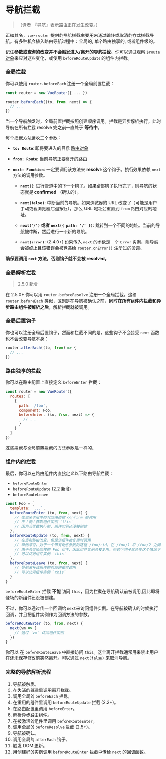 # 导航拦截

>（译者：『导航』表示路由正在发生改变。）

正如其名，`vue-router` 提供的导航拦截主要用来通过跳转或取消的方式拦截导航。有多种机会植入路由导航过程中：全局的, 单个路由独享的, 或者组件级的。

记住**参数或查询的改变并不会触发进入/离开的导航拦截**。你可以通过[观察 `$route` 对象](../essentials/dynamic-matching.md#响应路由参数的变化)来应对这些变化，或使用 `beforeRouteUpdate` 的组件内拦截。

### 全局拦截

你可以使用 `router.beforeEach` 注册一个全局前置拦截：

``` js
const router = new VueRouter({ ... })

router.beforeEach((to, from, next) => {
  // ...
})
```

当一个导航触发时，全局前置拦截按照创建顺序调用。拦截是异步解析执行，此时导航在所有拦截 resolve 完之前一直处于 **等待中**。

每个拦截方法接收三个参数：

- **`to: Route`**: 即将要进入的目标 [路由对象](../api/route-object.md)

- **`from: Route`**: 当前导航正要离开的路由

- **`next: Function`**: 一定要调用该方法来 **resolve** 这个钩子。执行效果依赖 `next` 方法的调用参数。

  - **`next()`**: 进行管道中的下一个钩子。如果全部钩子执行完了，则导航的状态就是 **confirmed** （确认的）。

  - **`next(false)`**: 中断当前的导航。如果浏览器的 URL 改变了（可能是用户手动或者浏览器后退按钮），那么 URL 地址会重置到 `from` 路由对应的地址。

  - **`next('/')` 或者 `next({ path: '/' })`**: 跳转到一个不同的地址。当前的导航被中断，然后进行一个新的导航。

  - **`next(error)`**: (2.4.0+) 如果传入 `next` 的参数是一个 `Error` 实例，则导航会被终止且该错误会被传递给 `router.onError()` 注册过的回调。

**确保要调用 `next` 方法，否则钩子就不会被 resolved。**

### 全局解析拦截

> 2.5.0 新增

在 2.5.0+ 你可以用 `router.beforeResolve` 注册一个全局拦截。这和 `router.beforeEach` 类似，区别是在导航被确认之前，**同时在所有组件内拦截和异步路由组件被解析之后**，解析拦截就被调用。

### 全局后置钩子

你也可以注册全局后置钩子，然而和拦截不同的是，这些钩子不会接受 `next` 函数也不会改变导航本身：

``` js
router.afterEach((to, from) => {
  // ...
})
```

### 路由独享的拦截

你可以在路由配置上直接定义 `beforeEnter` 拦截：

``` js
const router = new VueRouter({
  routes: [
    {
      path: '/foo',
      component: Foo,
      beforeEnter: (to, from, next) => {
        // ...
      }
    }
  ]
})
```

这些拦截与全局前置拦截的方法参数是一样的。

### 组件内的拦截

最后，你可以在路由组件内直接定义以下路由导航拦截：

- `beforeRouteEnter`
- `beforeRouteUpdate` (2.2 新增)
- `beforeRouteLeave`

``` js
const Foo = {
  template: `...`,
  beforeRouteEnter (to, from, next) {
    // 在渲染该组件的对应路由被 confirm 前调用
    // 不！能！获取组件实例 `this`
    // 因为当拦截执行前，组件实例还没被创建
  },
  beforeRouteUpdate (to, from, next) {
    // 在当前路由改变，但是该组件被复用时调用
    // 举例来说，对于一个带有动态参数的路径 /foo/:id，在 /foo/1 和 /foo/2 之间跳转的时候，
    // 由于会渲染同样的 Foo 组件，因此组件实例会被复用。而这个钩子就会在这个情况下被调用。
    // 可以访问组件实例 `this`
  },
  beforeRouteLeave (to, from, next) {
    // 导航离开该组件的对应路由时调用
    // 可以访问组件实例 `this`
  }
}
```

`beforeRouteEnter` 拦截 **不能** 访问 `this`，因为拦截在导航确认前被调用,因此即将登场的新组件还没被创建。

不过，你可以通过传一个回调给 `next`来访问组件实例。在导航被确认的时候执行回调，并且把组件实例作为回调方法的参数。

``` js
beforeRouteEnter (to, from, next) {
  next(vm => {
    // 通过 `vm` 访问组件实例
  })
}
```

你可以 在 `beforeRouteLeave` 中直接访问 `this`。这个离开拦截通常用来禁止用户在还未保存修改前突然离开。可以通过 `next(false)` 来取消导航。

### 完整的导航解析流程

1. 导航被触发。
2. 在失活的组建里调用离开拦截。
3. 调用全局的 `beforeEach` 拦截。
4. 在重用的组件里调用 `beforeRouteUpdate` 拦截 (2.2+)。
5. 在路由配置里调用 `beforeEnter`。
6. 解析异步路由组件。
7. 在被激活的组件里调用 `beforeRouteEnter`。
8. 调用全局的 `beforeResolve` 拦截 (2.5+)。
9. 导航被确认。
10. 调用全局的 `afterEach` 钩子。
11. 触发 DOM 更新。
12. 用创建好的实例调用 `beforeRouteEnter` 拦截中传给 `next` 的回调函数。
